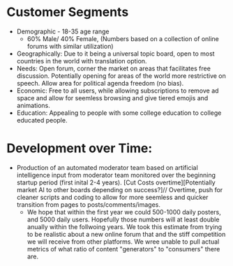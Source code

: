 # Customer Segments
* Demographic - 18-35 age range
  * 60% Male/ 40% Female, (Numbers based on a collection of online forums with similar utilization) 
 * Geographically: Due to it being a universal topic board, open to most countries in the world with translation option. 
 * Needs: Open forum, corner the market on areas that facilitates free discussion. Potentially opening for areas of the world more restrictive on speech. Allow area for political agenda freedom (no bias). 
 * Economic: Free to all users, while allowing subscriptions to remove ad space and allow for seemless browsing and give tiered emojis and animations. 
 * Education: Appealing to people with some college education to college educated people.<br>

# Development over Time: 
* Production of an automated moderator team based on artificial intelligence input from moderator team monitored over the beginning startup period (first inital 2-4 years). [Cut Costs overtime][Potentially market AI to other boards depending on success?]// Overtime, push for cleaner scripts and coding to allow for more seemless and quicker transition from pages to posts/comments/images. <br>
  * We hope that within the first year we could 500-1000 daily posters, and 5000 daily users. Hopefully those numbers will at least double anually within the follwoing years. We took this estimate from trying to be realistic about a new online forum that and the stiff competition we will receive from other platforms. We wree unable to pull actual metrics of what ratio of content "generators" to "consumers" there are.

